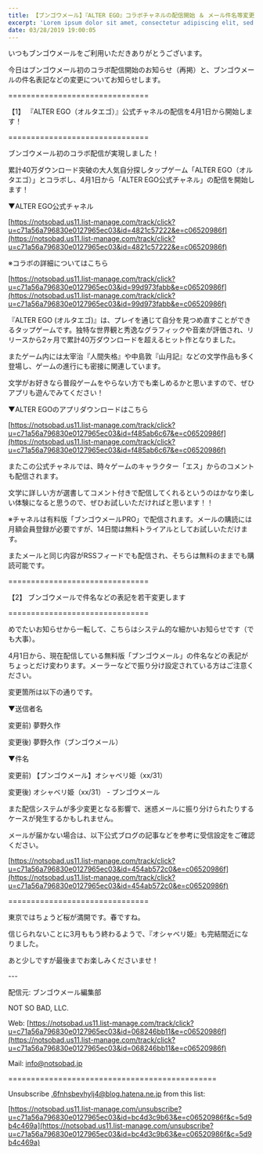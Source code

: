 ```yaml
---
title: 【ブンゴウメール】『ALTER EGO』コラボチャネルの配信開始 ＆ メール件名等変更のお知らせ
excerpt: 'Lorem ipsum dolor sit amet, consectetur adipiscing elit, sed do eiusmod tempor incididunt ut labore et dolore magna aliqua. Praesent elementum facilisis leo vel fringilla est ullamcorper eget. At imperdiet dui accumsan sit amet nulla facilisi morbi tempus.'
date: 03/28/2019 19:00:05
---
```


いつもブンゴウメールをご利用いただきありがとうございます。

今日はブンゴウメール初のコラボ配信開始のお知らせ（再掲）と、ブンゴウメールの件名表記などの変更についてお知らせします。

\===============================

【1】 『ALTER EGO（オルタエゴ）』公式チャネルの配信を4月1日から開始します！

\===============================

ブンゴウメール初のコラボ配信が実現しました！

累計40万ダウンロード突破の大人気自分探しタップゲーム「ALTER EGO（オルタエゴ）」とコラボし、4月1日から「ALTER EGO公式チャネル」の配信を開始します！

▼ALTER EGO公式チャネル

[https://notsobad.us11.list-manage.com/track/click?u=c71a56a796830e0127965ec03&id=4821c57222&e=c06520986f](https://notsobad.us11.list-manage.com/track/click?u=c71a56a796830e0127965ec03&id=4821c57222&e=c06520986f)

※コラボの詳細についてはこちら

[https://notsobad.us11.list-manage.com/track/click?u=c71a56a796830e0127965ec03&id=99d973fabb&e=c06520986f](https://notsobad.us11.list-manage.com/track/click?u=c71a56a796830e0127965ec03&id=99d973fabb&e=c06520986f)

『ALTER EGO (オルタエゴ)』は、プレイを通じて自分を見つめ直すことができるタップゲームです。独特な世界観と秀逸なグラフィックや音楽が評価され、リリースから2ヶ月で累計40万ダウンロードを超えるヒット作となりました。

またゲーム内には太宰治『人間失格』や中島敦『山月記』などの文学作品も多く登場し、ゲームの進行にも密接に関連しています。

文学がお好きなら普段ゲームをやらない方でも楽しめるかと思いますので、ぜひアプリも遊んでみてください！

▼ALTER EGOのアプリダウンロードはこちら

[https://notsobad.us11.list-manage.com/track/click?u=c71a56a796830e0127965ec03&id=f485ab6c67&e=c06520986f](https://notsobad.us11.list-manage.com/track/click?u=c71a56a796830e0127965ec03&id=f485ab6c67&e=c06520986f)

またこの公式チャネルでは、時々ゲームのキャラクター「エス」からのコメントも配信されます。

文学に詳しい方が選書してコメント付きで配信してくれるというのはかなり楽しい体験になると思うので、ぜひお試しいただければと思います！！

※チャネルは有料版「ブンゴウメールPRO」で配信されます。メールの購読には月額会員登録が必要ですが、14日間は無料トライアルとしてお試しいただけます。

またメールと同じ内容がRSSフィードでも配信され、そちらは無料のままでも購読可能です。

\===============================

【2】 ブンゴウメールで件名などの表記を若干変更します

\===============================

めでたいお知らせから一転して、こちらはシステム的な細かいお知らせです（でも大事）。

4月1日から、現在配信している無料版「ブンゴウメール」の件名などの表記がちょっとだけ変わります。メーラーなどで振り分け設定されている方はご注意ください。

変更箇所は以下の通りです。

▼送信者名

変更前) 夢野久作

変更後) 夢野久作（ブンゴウメール）

▼件名

変更前) 【ブンゴウメール】オシャベリ姫（xx/31）

変更後) オシャベリ姫（xx/31） - ブンゴウメール

また配信システムが多少変更となる影響で、迷惑メールに振り分けられたりするケースが発生するかもしれません。

メールが届かない場合は、以下公式ブログの記事などを参考に受信設定をご確認ください。

[https://notsobad.us11.list-manage.com/track/click?u=c71a56a796830e0127965ec03&id=454ab572c0&e=c06520986f](https://notsobad.us11.list-manage.com/track/click?u=c71a56a796830e0127965ec03&id=454ab572c0&e=c06520986f)

\===============================

東京ではちょうど桜が満開です。春ですね。

信じられないことに3月ももう終わるようで、『オシャベリ姫』も完結間近になりました。

あと少しですが最後までお楽しみくださいませ！

\---

配信元: ブンゴウメール編集部

NOT SO BAD, LLC.

Web: [https://notsobad.us11.list-manage.com/track/click?u=c71a56a796830e0127965ec03&id=068246bb11&e=c06520986f](https://notsobad.us11.list-manage.com/track/click?u=c71a56a796830e0127965ec03&id=068246bb11&e=c06520986f)

Mail: info@notsobad.jp

\==============================================

Unsubscribe .6fnhsbevhylj4@blog.hatena.ne.jp from this list:

[https://notsobad.us11.list-manage.com/unsubscribe?u=c71a56a796830e0127965ec03&id=bc4d3c9b63&e=c06520986f&c=5d9b4c469a](https://notsobad.us11.list-manage.com/unsubscribe?u=c71a56a796830e0127965ec03&id=bc4d3c9b63&e=c06520986f&c=5d9b4c469a)